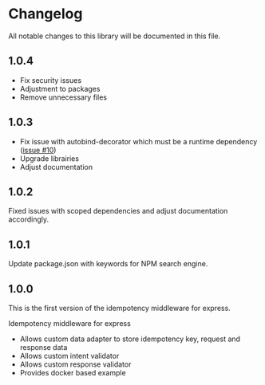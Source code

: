 # Changelog

All notable changes to this library will be documented in this file.

## 1.0.4

-   Fix security issues
-   Adjustment to packages
-   Remove unnecessary files

## 1.0.3

-   Fix issue with autobind-decorator which must be a runtime dependency ([issue #10](https://github.com/VilledeMontreal/express-idempotency/issues/10))
-   Upgrade librairies
-   Adjust documentation

## 1.0.2

Fixed issues with scoped dependencies and adjust documentation accordingly.

## 1.0.1

Update package.json with keywords for NPM search engine.

## 1.0.0

This is the first version of the idempotency middleware for express.

Idempotency middleware for express

-   Allows custom data adapter to store idempotency key, request and response data
-   Allows custom intent validator
-   Allows custom response validator
-   Provides docker based example

